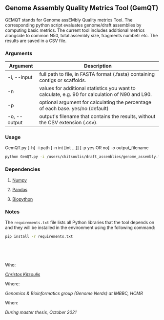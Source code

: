 ## Genome Assembly Quality Metrics Tool (GemQT)

GEMQT stands for Genome assEMbly Quality metrics Tool. The corresponding python script evaluates genome/draft assemblies by computing basic metrics. The current tool includes additional metrics alongside to common N50, total assembly size, fragments numbetr etc. The results are saved in a CSV file.


### Arguments

| Argument | Description |
| --- | --- |
| -i, --input | full path to file, in FASTA format (.fasta) containing contigs or scaffolds. |
| -n | values for additional statistics you want to calculate, e.g. 90 for calculation of N90 and L90. |
| -p | optional argument for calculating the percentage of each base. yes/no (default) |
| -o, --output | output's filename that contains the results, without the CSV extension (.csv). |


### Usage

GemQT.py [-h] -i path [-n int [int ...]] [-p yes OR no] -o output_filename

```bash
python GemQT.py -i /users/ckitsoulis/draft_assemblies/genome_assembly.fasta -n 85 90 95 -p yes -o results
```

### Dependencies 

1. [Numpy](https://numpy.org)

2. [Pandas](https://pandas.pydata.org/)

3. [Biopython](https://biopython.org/)

### Notes

The `requirements.txt` file lists all Python libraries that the tool depends on and they will be installed in the environment using the following command:

```bash
pip install -r requirements.txt
```

&nbsp;

&nbsp;


Who:

*[Christos Kitsoulis](https://github.com/ckitsoulis)*

Where:

*Genomics & Bioinformatics group (Genome Nerds) at IMBBC, HCMR*

When:

*During master thesis, October 2021*
